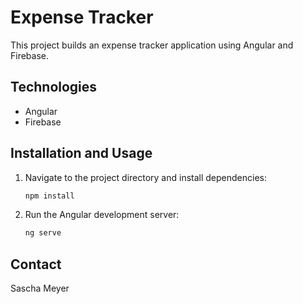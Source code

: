 # Expense Tracker

This project builds an expense tracker application using Angular and Firebase.

## Technologies

- Angular
- Firebase

## Installation and Usage

1. Navigate to the project directory and install dependencies:
    ```bash
    npm install
    ```

2. Run the Angular development server:
    ```bash
    ng serve
    ```

## Contact

Sascha Meyer